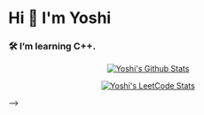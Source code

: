 # Hi 👋 I'm Yoshi
### 🛠️ I’m learning C++.

<!-- 
## 🏋️ GitHub Stats
<!-- Cards -->
<p align="center">
  <a href="https://github.com/ny000815?tab=repositories">
    <img title="Yoshi's Github Stats" alt="Yoshi's Github Stats" src="https://github-readme-stats.vercel.app/api?username=ny000815&show_icons=true&theme=dark" />
  </a>
</p>
<p align="center">
  <a href="https://leetcode.com/u/zaki8/" target="_blank">
    <img title="Yoshi's LeetCode Stats" alt="Yoshi's LeetCode Stats" src="https://leetcard.jacoblin.cool/zaki8?theme=dark&ext=heatmap" />
  </a>
</p>
-->
